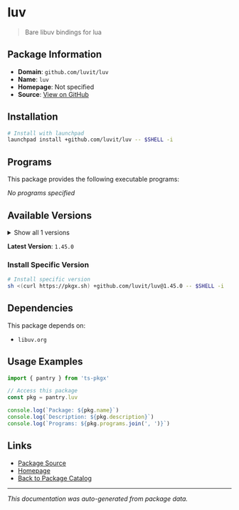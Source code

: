 # luv

> Bare libuv bindings for lua

## Package Information

- **Domain**: `github.com/luvit/luv`
- **Name**: `luv`
- **Homepage**: Not specified
- **Source**: [View on GitHub](https://github.com/pkgxdev/pantry/tree/main/projects/github.com/luvit/luv/package.yml)

## Installation

```bash
# Install with launchpad
launchpad install +github.com/luvit/luv -- $SHELL -i
```

## Programs

This package provides the following executable programs:

*No programs specified*

## Available Versions

<details>
<summary>Show all 1 versions</summary>

- `1.45.0`

</details>

**Latest Version**: `1.45.0`

### Install Specific Version

```bash
# Install specific version
sh <(curl https://pkgx.sh) +github.com/luvit/luv@1.45.0 -- $SHELL -i
```

## Dependencies

This package depends on:

- `libuv.org`

## Usage Examples

```typescript
import { pantry } from 'ts-pkgx'

// Access this package
const pkg = pantry.luv

console.log(`Package: ${pkg.name}`)
console.log(`Description: ${pkg.description}`)
console.log(`Programs: ${pkg.programs.join(', ')}`)
```

## Links

- [Package Source](https://github.com/pkgxdev/pantry/tree/main/projects/github.com/luvit/luv/package.yml)
- [Homepage](#)
- [Back to Package Catalog](../package-catalog.md)

---

*This documentation was auto-generated from package data.*
